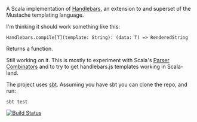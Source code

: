 A Scala implementation of [Handlebars](http://handlebarsjs.com/), an extension to and superset of the Mustache templating language.

I'm thinking it should work something like this:

    Handlebars.compile[T](template: String): (data: T) => RenderedString

Returns a function.

Still working on it. This is mostly to experiment with Scala's [Parser Combinators](http://www.scala-lang.org/api/current/index.html#scala.util.parsing.combinator.Parsers) and to try to get handlebars.js templates working in Scala-land.

The project uses [sbt](https://github.com/harrah/xsbt/wiki). Assuming you have sbt you can clone the repo, and run:

    sbt test

[![Build Status](https://secure.travis-ci.org/mwunsch/handlebars.scala.png?branch=master)](http://travis-ci.org/mwunsch/handlebars.scala)
